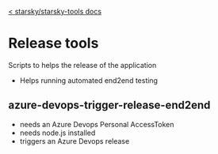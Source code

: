[< starsky/starsky-tools docs](../readme.md)

# Release tools
Scripts to helps the release of the application

- Helps running automated end2end testing

## azure-devops-trigger-release-end2end
- needs an Azure Devops Personal AccessToken
- needs node.js installed
- triggers an Azure Devops release
